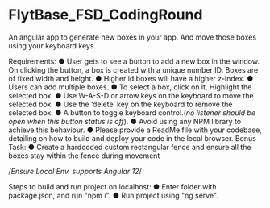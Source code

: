 # FlytBase_FSD_CodingRound
An angular app to generate new boxes in your app. And move those boxes using your keyboard keys.

Requirements:
● User gets to see a button to add a new box in the window. On clicking the button, a box
is created with a unique number ID. Boxes are of fixed width and height.
● Higher id boxes will have a higher z-index.
● Users can add multiple boxes.
● To select a box, click on it. Highlight the selected box.
● Use W-A-S-D or arrow keys on the keyboard to move the selected box.
● Use the ‘delete’ key on the keyboard to remove the selected box.
● A button to toggle keyboard control.(*no listener should be open when this button status
is off*).
● Avoid using any NPM library to achieve this behaviour.
● Please provide a ReadMe file with your codebase, detailing on how to build and deploy
your code in the local browser.
Bonus Task:
● Create a hardcoded custom rectangular fence and ensure all the boxes stay within the
fence during movement

/*Ensure Local Env. supports Angular 12*/

Steps to build and run project on localhost:
● Enter folder with package.json, and run "npm i".
● Run project using "ng serve".

